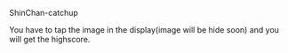 ShinChan-catchup

You have to tap the image in the display(image will be hide soon) and you will get the highscore.
